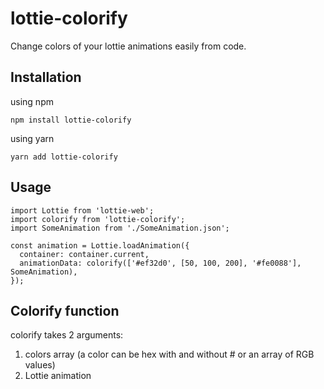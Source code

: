# lottie-colorify
Change colors of your lottie animations easily from code.

## Installation

using npm

```shell
npm install lottie-colorify
```

using yarn

```shell
yarn add lottie-colorify
```

## Usage

```shell
import Lottie from 'lottie-web';
import colorify from 'lottie-colorify';
import SomeAnimation from './SomeAnimation.json';

const animation = Lottie.loadAnimation({
  container: container.current,
  animationData: colorify(['#ef32d0', [50, 100, 200], '#fe0088'], SomeAnimation),
});
```

## Colorify function

colorify takes 2 arguments:

1. colors array (a color can be hex with and without # or an array of RGB values)
2. Lottie animation
